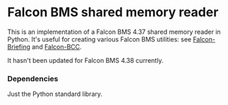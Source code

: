 # Falcon BMS shared memory reader

This is an implementation of a Falcon BMS 4.37 shared memory reader in Python.
It's useful for creating various Falcon BMS utilities: see
[Falcon-Briefing](https://github.com/dglava/falcon-briefing) and
[Falcon-BCC](https://github.com/dglava/falcon-bcc).

It hasn't been updated for Falcon BMS 4.38 currently.

### Dependencies
Just the Python standard library.
